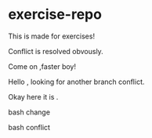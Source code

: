 # exercise-repo
This is made for exercises!

Conflict is resolved obvously.

Come on ,faster boy!

Hello , looking for another branch conflict.

Okay here it is .


bash change

bash conflict
